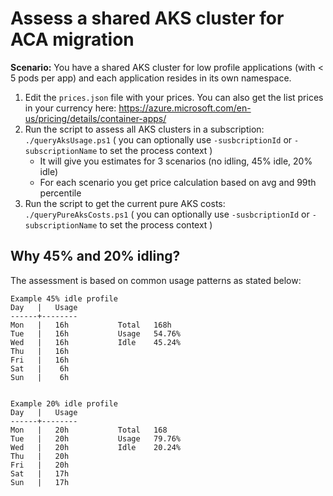 # Assess a shared AKS cluster for ACA migration

**Scenario:** You have a shared AKS cluster for low profile applications (with < 5 pods per app) and each application resides in its own namespace.
 1. Edit the ``prices.json`` file with your prices. You can also get the list prices in your currency here: https://azure.microsoft.com/en-us/pricing/details/container-apps/
 1. Run the script to assess all AKS clusters in a subscription: ``./queryAksUsage.ps1`` ( you can optionally use ``-susbcriptionId`` or ``-subscriptionName`` to set the process context )
    * It will give you estimates for 3 scenarios (no idling, 45% idle, 20% idle)
    * For each scenario you get price calculation based on avg and 99th percentile
 1. Run the script to get the current pure AKS costs: ``./queryPureAksCosts.ps1`` ( you can optionally use ``-susbcriptionId`` or ``-subscriptionName`` to set the process context )


## Why 45% and 20% idling?
The assessment is based on common usage patterns as stated below:
```
Example 45% idle profile
Day   |   Usage
------+--------
Mon   |   16h		    Total   168h
Tue   |   16h		    Usage   54.76%
Wed   |   16h		    Idle    45.24%
Thu   |   16h
Fri   |   16h
Sat   |    6h
Sun   |    6h


Example 20% idle profile
Day   |   Usage
------+--------
Mon   |   20h		    Total   168
Tue   |   20h		    Usage   79.76%
Wed   |   20h		    Idle    20.24%
Thu   |   20h
Fri   |   20h
Sat   |   17h
Sun   |   17h
```
